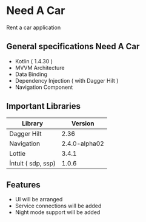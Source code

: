 # Need A Car

Rent a car application

## General specifications Need A Car

- Kotlin ( 1.4.30 )
- MVVM Architecture
- Data Binding
- Dependency Injection ( with Dagger Hilt )
- Navigation Component

## Important Libraries

|     Library       |		      Version
|-------------------|-------------------------------
|Dagger Hilt        |2.36
|Navigation         |2.4.0-alpha02
|Lottie             |3.4.1
|İntuit ( sdp, ssp) |1.0.6

## Features

- UI will be arranged
- Service connections will be added
- Night mode support will be added
